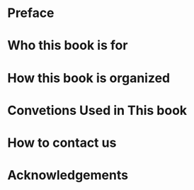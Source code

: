 # Preface


# Who this book is for

# How this book is organized

# Convetions Used in This book

# How to contact us

# Acknowledgements
